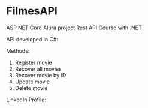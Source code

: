 # FilmesAPI
ASP.NET Core Alura project
Rest API Course with .NET

API developed in C#:

Methods:
1. Register movie
2. Recover all movies
3. Recover movie by ID
4. Update movie
5. Delete movie

LinkedIn Profile:  

